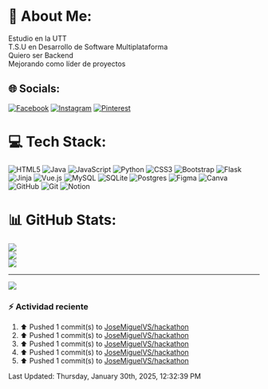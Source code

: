 # 💫 About Me:
Estudio en la UTT<br>T.S.U en Desarrollo de Software Multiplataforma<br>Quiero ser Backend <br>Mejorando como líder de proyectos


## 🌐 Socials:
[![Facebook](https://img.shields.io/badge/Facebook-%231877F2.svg?logo=Facebook&logoColor=white)](https://facebook.com/MiguelVS) [![Instagram](https://img.shields.io/badge/Instagram-%23E4405F.svg?logo=Instagram&logoColor=white)](https://instagram.com/miguel_vs04) [![Pinterest](https://img.shields.io/badge/Pinterest-%23E60023.svg?logo=Pinterest&logoColor=white)](https://pinterest.com/JossMikee05) 

# 💻 Tech Stack:
![HTML5](https://img.shields.io/badge/html5-%23E34F26.svg?style=for-the-badge&logo=html5&logoColor=white) ![Java](https://img.shields.io/badge/java-%23ED8B00.svg?style=for-the-badge&logo=openjdk&logoColor=white) ![JavaScript](https://img.shields.io/badge/javascript-%23323330.svg?style=for-the-badge&logo=javascript&logoColor=%23F7DF1E) ![Python](https://img.shields.io/badge/python-3670A0?style=for-the-badge&logo=python&logoColor=ffdd54) ![CSS3](https://img.shields.io/badge/css3-%231572B6.svg?style=for-the-badge&logo=css3&logoColor=white) ![Bootstrap](https://img.shields.io/badge/bootstrap-%238511FA.svg?style=for-the-badge&logo=bootstrap&logoColor=white) ![Flask](https://img.shields.io/badge/flask-%23000.svg?style=for-the-badge&logo=flask&logoColor=white) ![Jinja](https://img.shields.io/badge/jinja-white.svg?style=for-the-badge&logo=jinja&logoColor=black) ![Vue.js](https://img.shields.io/badge/vue.js-%2335495e.svg?style=for-the-badge&logo=vuedotjs&logoColor=%234FC08D) ![MySQL](https://img.shields.io/badge/mysql-4479A1.svg?style=for-the-badge&logo=mysql&logoColor=white) ![SQLite](https://img.shields.io/badge/sqlite-%2307405e.svg?style=for-the-badge&logo=sqlite&logoColor=white) ![Postgres](https://img.shields.io/badge/postgres-%23316192.svg?style=for-the-badge&logo=postgresql&logoColor=white) ![Figma](https://img.shields.io/badge/figma-%23F24E1E.svg?style=for-the-badge&logo=figma&logoColor=white) ![Canva](https://img.shields.io/badge/Canva-%2300C4CC.svg?style=for-the-badge&logo=Canva&logoColor=white) ![GitHub](https://img.shields.io/badge/github-%23121011.svg?style=for-the-badge&logo=github&logoColor=white) ![Git](https://img.shields.io/badge/git-%23F05033.svg?style=for-the-badge&logo=git&logoColor=white) ![Notion](https://img.shields.io/badge/Notion-%23000000.svg?style=for-the-badge&logo=notion&logoColor=white)
# 📊 GitHub Stats:
![](https://github-readme-stats.vercel.app/api?username=JoseMiguelVS&theme=shades-of-purple&hide_border=false&include_all_commits=true&count_private=false)<br/>
![](https://github-readme-streak-stats.herokuapp.com/?user=JoseMiguelVS&theme=shades-of-purple&hide_border=false)<br/>
![](https://github-readme-stats.vercel.app/api/top-langs/?username=JoseMiguelVS&theme=shades-of-purple&hide_border=false&include_all_commits=true&count_private=false&layout=compact)

---
[![](https://visitcount.itsvg.in/api?id=JoseMiguelVS&icon=5&color=0)](https://visitcount.itsvg.in)

<!-- Proudly created with GPRM ( https://gprm.itsvg.in ) -->

### :zap: Actividad reciente
<!--RECENT_ACTIVITY:start-->
1. ⬆️ Pushed 1 commit(s) to [JoseMiguelVS/hackathon](https://github.com/JoseMiguelVS/hackathon)<br>
2. ⬆️ Pushed 1 commit(s) to [JoseMiguelVS/hackathon](https://github.com/JoseMiguelVS/hackathon)<br>
3. ⬆️ Pushed 1 commit(s) to [JoseMiguelVS/hackathon](https://github.com/JoseMiguelVS/hackathon)<br>
4. ⬆️ Pushed 1 commit(s) to [JoseMiguelVS/hackathon](https://github.com/JoseMiguelVS/hackathon)<br>
5. ⬆️ Pushed 1 commit(s) to [JoseMiguelVS/hackathon](https://github.com/JoseMiguelVS/hackathon)<br>
<!--RECENT_ACTIVITY:end-->

<!--RECENT_ACTIVITY:last_update-->
Last Updated: Thursday, January 30th, 2025, 12:32:39 PM
<!--RECENT_ACTIVITY:last_update_end-->